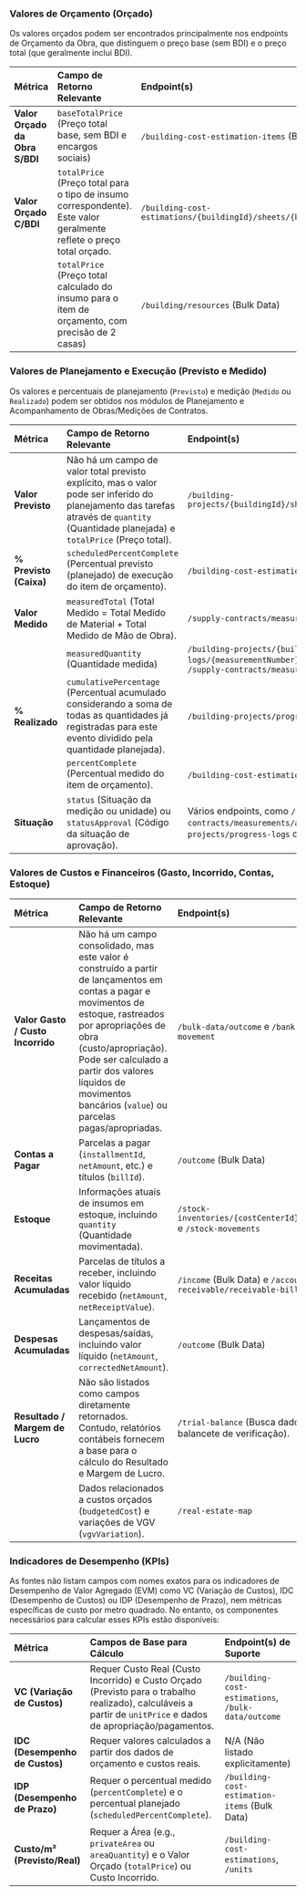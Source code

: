 ### Valores de Orçamento (Orçado)

Os valores orçados podem ser encontrados principalmente nos endpoints de Orçamento da Obra, que distinguem o preço base (sem BDI) e o preço total (que geralmente inclui BDI).

| Métrica | Campo de Retorno Relevante | Endpoint(s) |
| :--- | :--- | :--- |
| **Valor Orçado da Obra S/BDI** | `baseTotalPrice` (Preço total base, sem BDI e encargos sociais) | `/building-cost-estimation-items` (Bulk Data) |
| **Valor Orçado C/BDI** | `totalPrice` (Preço total para o tipo de insumo correspondente). Este valor geralmente reflete o preço total orçado. | `/building-cost-estimations/{buildingId}/sheets/{building_unit_id}/items` |
| | `totalPrice` (Preço total calculado do insumo para o item de orçamento, com precisão de 2 casas) | `/building/resources` (Bulk Data) |

### Valores de Planejamento e Execução (Previsto e Medido)

Os valores e percentuais de planejamento (`Previsto`) e medição (`Medido` ou `Realizado`) podem ser obtidos nos módulos de Planejamento e Acompanhamento de Obras/Medições de Contratos.

| Métrica | Campo de Retorno Relevante | Endpoint(s) |
| :--- | :--- | :--- |
| **Valor Previsto** | Não há um campo de valor total previsto explícito, mas o valor pode ser inferido do planejamento das tarefas através de `quantity` (Quantidade planejada) e `totalPrice` (Preço total). | `/building-projects/{buildingId}/sheets/{buildingUnitId}/tasks` |
| **% Previsto (Caixa)** | `scheduledPercentComplete` (Percentual previsto (planejado) de execução do item de orçamento). | `/building-cost-estimation-items` (Bulk Data) |
| **Valor Medido** | `measuredTotal` (Total Medido = Total Medido de Material + Total Medido de Mão de Obra). | `/supply-contracts/measurements/all` |
| | `measuredQuantity` (Quantidade medida) | `/building-projects/{buildingId}/progress-logs/{measurementNumber}/items/{buildingUnitId}` ou `/supply-contracts/measurements/items` |
| **% Realizado** | `cumulativePercentage` (Percentual acumulado considerando a soma de todas as quantidades já registradas para este evento dividido pela quantidade planejada). | `/building-projects/progress-logs` |
| | `percentComplete` (Percentual medido do item de orçamento). | `/building-cost-estimation-items` (Bulk Data) |
| **Situação** | `status` (Situação da medição ou unidade) ou `statusApproval` (Código da situação de aprovação). | Vários endpoints, como `/supply-contracts/measurements/all` ou `/building-projects/progress-logs` ou `/units`. |

### Valores de Custos e Financeiros (Gasto, Incorrido, Contas, Estoque)

| Métrica | Campo de Retorno Relevante | Endpoint(s) |
| :--- | :--- | :--- |
| **Valor Gasto / Custo Incorrido** | Não há um campo consolidado, mas este valor é construído a partir de lançamentos em contas a pagar e movimentos de estoque, rastreados por apropriações de obra (custo/apropriação). Pode ser calculado a partir dos valores líquidos de movimentos bancários (`value`) ou parcelas pagas/apropriadas. | `/bulk-data/outcome` e `/bank-movement` |
| **Contas a Pagar** | Parcelas a pagar (`installmentId`, `netAmount`, etc.) e títulos (`billId`). | `/outcome` (Bulk Data) |
| **Estoque** | Informações atuais de insumos em estoque, incluindo `quantity` (Quantidade movimentada). | `/stock-inventories/{costCenterId}/items` e `/stock-movements` |
| **Receitas Acumuladas** | Parcelas de títulos a receber, incluindo valor líquido recebido (`netAmount`, `netReceiptValue`). | `/income` (Bulk Data) e `/accounts-receivable/receivable-bills` |
| **Despesas Acumuladas** | Lançamentos de despesas/saídas, incluindo valor líquido (`netAmount`, `correctedNetAmount`). | `/outcome` (Bulk Data) |
| **Resultado / Margem de Lucro** | Não são listados como campos diretamente retornados. Contudo, relatórios contábeis fornecem a base para o cálculo do Resultado e Margem de Lucro. | `/trial-balance` (Busca dados do balancete de verificação). |
| | Dados relacionados a custos orçados (`budgetedCost`) e variações de VGV (`vgvVariation`). | `/real-estate-map` |

### Indicadores de Desempenho (KPIs)

As fontes não listam campos com nomes exatos para os indicadores de Desempenho de Valor Agregado (EVM) como VC (Variação de Custos), IDC (Desempenho de Custos) ou IDP (Desempenho de Prazo), nem métricas específicas de custo por metro quadrado. No entanto, os componentes necessários para calcular esses KPIs estão disponíveis:

| Métrica | Campos de Base para Cálculo | Endpoint(s) de Suporte |
| :--- | :--- | :--- |
| **VC (Variação de Custos)** | Requer Custo Real (Custo Incorrido) e Custo Orçado (Previsto para o trabalho realizado), calculáveis a partir de `unitPrice` e dados de apropriação/pagamentos. | `/building-cost-estimations`, `/bulk-data/outcome` |
| **IDC (Desempenho de Custos)** | Requer valores calculados a partir dos dados de orçamento e custos reais. | N/A (Não listado explicitamente) |
| **IDP (Desempenho de Prazo)** | Requer o percentual medido (`percentComplete`) e o percentual planejado (`scheduledPercentComplete`). | `/building-cost-estimation-items` (Bulk Data) |
| **Custo/m² (Previsto/Real)** | Requer a Área (e.g., `privateArea` ou `areaQuantity`) e o Valor Orçado (`totalPrice`) ou Custo Incorrido. | `/building-cost-estimations`, `/units` |
